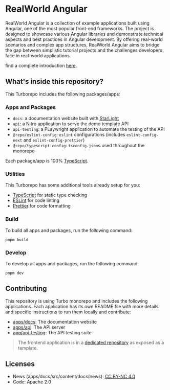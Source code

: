# RealWorld Angular

RealWorld Angular is a collection of example applications built using Angular, one of the most popular front-end frameworks. The project is designed to showcase various Angular libraries and demonstrate technical aspects and best practices in Angular development. By offering real-world scenarios and complex app structures, RealWorld Angular aims to bridge the gap between simplistic tutorial projects and the challenges developers face in real-world applications.

find a complete introduction [here](https://github.com/realworld-angular).

## What's inside this repository?

This Turborepo includes the following packages/apps:

### Apps and Packages

- `docs`: a documentation website built with [StarLight](https://starlight.astro.build/)
- `api`: a Nitro application to serve the demo template API
- `api-testing`: a PLaywright application to automate the testing of the API
- `@repo/eslint-config`: `eslint` configurations (includes `eslint-config-next` and `eslint-config-prettier`)
- `@repo/typescript-config`: `tsconfig.json`s used throughout the monorepo

Each package/app is 100% [TypeScript](https://www.typescriptlang.org/).

### Utilities

This Turborepo has some additional tools already setup for you:

- [TypeScript](https://www.typescriptlang.org/) for static type checking
- [ESLint](https://eslint.org/) for code linting
- [Prettier](https://prettier.io) for code formatting

### Build

To build all apps and packages, run the following command:

```
pnpm build
```

### Develop

To develop all apps and packages, run the following command:

```
pnpm dev
```

## Contributing

This repository is using Turbo monorepo and includes the following applications. Each application has its own README file with more details and specific instructions to run them locally and contribute:

- [apps/docs](./apps/docs/README.md): The documentation website
- [apps/api](./apps/api/README.md): The API server
- [app/api-testing](./apps/api-testing/README.md): The API testing suite

> The frontend application is in a [dedicated repository](https://github.com/realworld-angular/realworld-angular-template) as exposed as a template.

## Licenses

- News (apps/docs/src/content/docs/news): [CC BY-NC 4.0](https://creativecommons.org/licenses/by-nc/4.0/)
- Code: Apache 2.0

